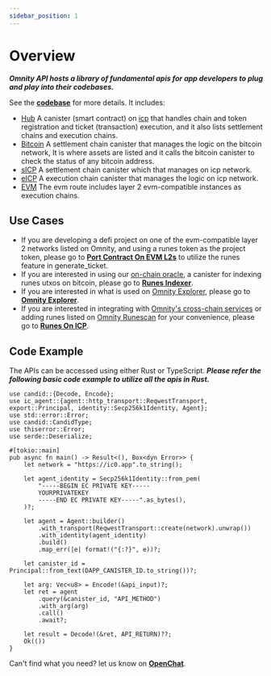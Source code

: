 ```yaml
---
sidebar_position: 1
---
```


# Overview

***Omnity API hosts a library of fundamental apis for app developers to plug and play into their codebases.***

See the **[codebase](https://github.com/octopus-network/omnity-interoperability)** for more details. It includes:

- [Hub](https://github.com/octopus-network/omnity-interoperability/tree/main/hub) A canister (smart contract) on [icp](https://internetcomputer.org/) that handles chain and token registration and ticket (transaction) execution, and it also lists settlement chains and execution chains.
- [Bitcoin](https://github.com/octopus-network/omnity-interoperability/tree/main/customs/bitcoin) A settlement chain canister that manages the logic on the bitcoin network, It is where assets are listed and it calls the bitcoin canister to check the status of any bitcoin address.
- [sICP](https://github.com/octopus-network/omnity-interoperability/tree/main/customs/icp) A settlement chain canister which that manages on icp network.
- [eICP](https://github.com/octopus-network/omnity-interoperability/tree/main/route/icp) A execution chain canister that manages the logic on icp network.
- [EVM](https://github.com/octopus-network/omnity-interoperability/tree/main/route/evm) The evm route includes layer 2 evm-compatible instances as execution chains.

## Use Cases
- If you are developing a defi project on one of the evm-compatible layer 2 networks listed on Omnity, and using a runes token as the project token, please go to **[Port Contract On EVM L2s](https://omnity-docs.vercel.app/docs/evm)** to utilize the runes feature in generate_ticket.
- If you are interested in using our [on-chain oracle](https://github.com/octopus-network/ord-canister), a canister for indexing runes utxos on bitcoin, please go to **[Runes Indexer](https://omnity-docs.vercel.app/docs/runes_indexer)**.
- If you are interested in what is used on [Omnity Explorer](https://explorer.omnity.network/), please go to **[Omnity Explorer](https://omnity-docs.vercel.app/docs/explorer)**.
- If you are interested in integrating with [Omnity's cross-chain services](https://bridge.omnity.network/runes) or adding runes listed on [Omnity Runescan](https://www.runescan.net/runes) for your convenience, please go to **[Runes On ICP](https://omnity-docs.vercel.app/docs/runes)**.

## Code Example
The APIs can be accessed using either Rust or TypeScript.
***Please refer the following basic code example to utilize all the apis in Rust.***
```code title="Rust"
use candid::{Decode, Encode};
use ic_agent::{agent::http_transport::ReqwestTransport, export::Principal, identity::Secp256k1Identity, Agent};
use std::error::Error;
use candid::CandidType;
use thiserror::Error;
use serde::Deserialize;

#[tokio::main]
pub async fn main() -> Result<(), Box<dyn Error>> {
	let network = "https://ic0.app".to_string();

	let agent_identity = Secp256k1Identity::from_pem(
		"-----BEGIN EC PRIVATE KEY-----
		YOURPRIVATEKEY
		-----END EC PRIVATE KEY-----".as_bytes(),
	)?;

	let agent = Agent::builder()
		.with_transport(ReqwestTransport::create(network).unwrap())
		.with_identity(agent_identity)
		.build()
		.map_err(|e| format!("{:?}", e))?;

	let canister_id = Principal::from_text(DAPP_CANISTER_ID.to_string())?;

	let arg: Vec<u8> = Encode!(&api_input)?;
	let ret = agent
		.query(&canister_id, "API_METHOD")
		.with_arg(arg)
		.call()
		.await?;

	let result = Decode!(&ret, API_RETURN)??;
	Ok(())
}
```

Can't find what you need? let us know on **[OpenChat](https://oc.app/community/o5uz6-dqaaa-aaaar-bhnia-cai/channel/209373796018851818071085429101874032721/)**.